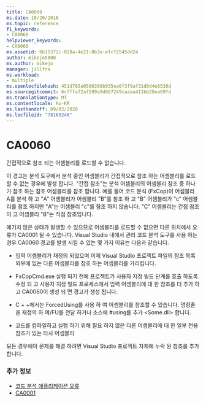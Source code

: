 ```yaml
---
title: CA0060
ms.date: 10/20/2016
ms.topic: reference
f1_keywords:
- CA0060
helpviewer_keywords:
- CA0060
ms.assetid: 6b15372c-028a-4e21-8b3e-efcf2545dd24
author: mikejo5000
ms.author: mikejo
manager: jillfra
ms.workload:
- multiple
ms.openlocfilehash: 451d785a0586386b935ea0f3f9af31d0d4e6530d
ms.sourcegitcommit: 6cfffa72af599a9d667249caaaa411bb28ea69fd
ms.translationtype: MT
ms.contentlocale: ko-KR
ms.lasthandoff: 09/02/2020
ms.locfileid: "78169246"
---
```

# <a name="ca0060"></a>CA0060

간접적으로 참조 되는 어셈블리를 로드할 수 없습니다.

이 경고는 분석 도구에서 분석 중인 어셈블리가 간접적으로 참조 하는 어셈블리를 로드할 수 없는 경우에 발생 합니다. "간접 참조"는 분석 어셈블리의 어셈블리 참조 중 하나가 참조 하는 참조 어셈블리를 참조 합니다. 예를 들어 코드 분석 (FxCop)이 어셈블리 A를 분석 하 고 "A" 어셈블리가 어셈블리 "B"를 참조 하 고 "B" 어셈블리가 "c" 어셈블리를 참조 하지만 "A"는 어셈블리 "c"를 참조 하지 않습니다. "C" 어셈블리는 간접 참조이 고 어셈블리 "B"는 직접 참조입니다.

예기치 않은 상태가 발생할 수 있으므로 어셈블리를 로드할 수 없으면 다른 위치에서 오류가 CA0001 될 수 있습니다. Visual Studio 내에서 관리 코드 분석 도구를 사용 하는 경우 CA0060 경고를 발생 시킬 수 있는 몇 가지 이유는 다음과 같습니다.

- 입력 어셈블리가 재정의 되었으며 이제 Visual Studio 프로젝트 파일의 참조 목록 외부에 있는 다른 어셈블리를 참조 하는 어셈블리를 가리킵니다.

- FxCopCmd.exe 실행 되기 전에 프로젝트가 사용자 지정 빌드 단계를 호출 하도록 수정 되 고 사용자 지정 빌드 프로세스에서 입력 어셈블리에 대 한 참조를 더 추가 하 고 CA0060이 생성 되 면 경고가 생성 됩니다.

- C + +에서는 ForcedUsing를 사용 하 여 어셈블리를 참조할 수 있습니다. 명령줄을 재정의 하 여/FU를 전달 하거나 소스에 #using를 추가 \<Some.dll> 합니다.

- 코드를 컴파일하고 실행 하기 위해 필요 하지 않은 다른 어셈블리에 대 한 일부 전용 참조가 있는 타사 어셈블리

모든 경우에이 문제를 해결 하려면 Visual Studio 프로젝트 자체에 누락 된 참조를 추가 합니다.

### <a name="see-also"></a>추가 정보

- [코드 분석 애플리케이션 오류](../code-quality/code-analysis-application-errors.md)
- [CA0001](ca0001.md)
